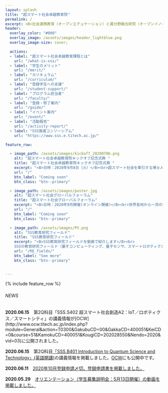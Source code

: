 ```yaml
---
layout: splash
title: "超スマート社会卓越教育院"
permalink: /
excerpt: <B>社会連携教育（オープンエデュケーション）と異分野融合研究（オープンイノベーション）の融合によって、<br>来たる超スマート社会を牽引する人材を育成します</B>
header:
  overlay_color: "#000"
  overlay_image: /assets/images/header_lightblue.png
  overlay_image-size: cover;

  actions:
  - label: "超スマート社会卓越教育課程とは"
    url: "/what-is-sss/"
  - label: "学生のメリット"
    url: "/merit/"
  - label: "カリキュラム"
    url: "/curriculum/"
  - label: "登録学生への支援​"
    url: "/student-support/"
  - label: "プログラム担当者​"
    url: "/faculty/"
  - label: "登録・修了案内"
    url: "/guide/"
  - label: "イベント案内"
    url: "/event/"
  - label: "活動報告"
    url: "/activity-report/"
  - label: "SSS推進コンソーシアム"
    url: "https://www.sss.e.titech.ac.jp/"

feature_row:

  - image_path: /assets/images/kickoff_20200706.png
    alt: "超スマート社会卓越教育院キックオフ記念式典 "
    title: "超スマート社会卓越教育院キックオフ記念式典 "
    excerpt: "<B>日時：2020年9月8日（火）</B><br>超スマート社会を牽引する博士人材を育成する超スマート社会卓越教育院の発足を記念して、キックオフ記念式典を開催いたします。"
    url: "/"
    btn_label: "Coming soon"
    btn_class: "btn--primary"

  - image_path: /assets/images/poster.jpg
    alt: "超スマート社会グローバルフォーラム"
    title: "超スマート社会グローバルフォーラム"
    excerpt: "<B>日時：2020年9月開催(オンライン開催)</B><br>世界各地から一流の研究者を招聘し、超スマート社会に向けたシンポジウムを開催いたします。"
    url: "/"
    btn_label: "Coming soon"
    btn_class: "btn--primary"

  - image_path: /assets/images/PV.png
    alt: "SSS教育研究フィールド"
    title: "SSS教育研究フィールド"
    excerpt: "<B>SSS教育研究フィールドを動画で紹介します</B><br>
    SSSの教育研究フィールド（量子コンピューティング、量子センサ、スマートロボティクス（スカイ、アクア、ランド、マニュファクチャリング）、スマートモビリティ）を動画でご覧いただけます。<br>"
    url: "/RE_fields/"
    btn_label: "See more"
    btn_class: "btn--primary"


---
```


{% include feature_row %}

<h6>NEWS　</h6>
<B>2020.06.15</B>　第2Q科目「SSS.S402 超スマート社会創造A2：IoT／ロボティクス／スマートシティ」の講義情報が[OCW](http://www.ocw.titech.ac.jp/index.php?module=General&action=T0300&GakubuCD=00&GakkaCD=400051&KeiCD=0&course=51&KamokuCD=400051&KougiCD=202028550&Nendo=2020&vid=03)に公開されました。<br>

<B>2020.06.15</B>　第2Q科目[「SSS.B401 Introduction to Quantum Science and Technology」(英語開講)](/doc/SSS_B401_IntroductionToQuantumScienceAndTechnology.pdf)の講義情報を掲載しました。[OCW](http://www.ocw.titech.ac.jp/index.php?module=General&action=T0300&GakubuCD=00&GakkaCD=400051&KeiCD=0&course=51&KamokuCD=400051&KougiCD=202028553&Nendo=2020&vid=03)にも公開中です。<br>

<B>2020.06.11</B>　[2020年10月登録申請〆切、登録申請書を掲載しました。](https://www.wise-sss.titech.ac.jp/guide/)

<B>2020.05.29</B>　[オリエンテーション（学生募集説明会：5月13日開催）の動画を掲載しました。](https://www.wise-sss.titech.ac.jp/3rd-orientation/)
